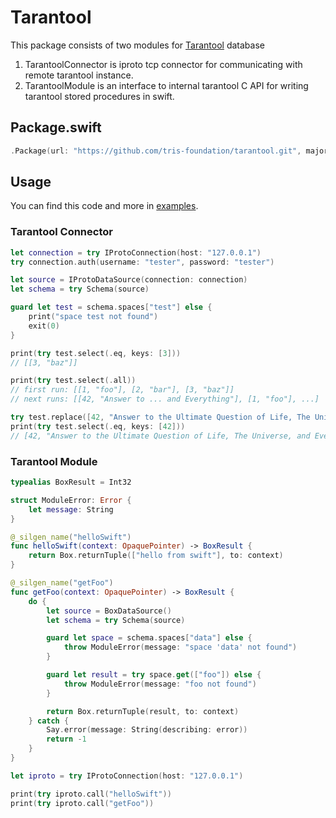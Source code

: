 # Tarantool

This package consists of two modules for [Tarantool](https://tarantool.org) database

1. TarantoolConnector is iproto tcp connector for communicating with remote tarantool instance.
2. TarantoolModule is an interface to internal tarantool C API for writing tarantool stored procedures in swift.

## Package.swift

```swift
.Package(url: "https://github.com/tris-foundation/tarantool.git", majorVersion: 0)
```

## Usage

You can find this code and more in [examples](https://github.com/tris-foundation/examples).

### Tarantool Connector

```swift
let connection = try IProtoConnection(host: "127.0.0.1")
try connection.auth(username: "tester", password: "tester")

let source = IProtoDataSource(connection: connection)
let schema = try Schema(source)

guard let test = schema.spaces["test"] else {
    print("space test not found")
    exit(0)
}

print(try test.select(.eq, keys: [3]))
// [[3, "baz"]]

print(try test.select(.all))
// first run: [[1, "foo"], [2, "bar"], [3, "baz"]]
// next runs: [[42, "Answer to ... and Everything"], [1, "foo"], ...]

try test.replace([42, "Answer to the Ultimate Question of Life, The Universe, and Everything"])
print(try test.select(.eq, keys: [42]))
// [42, "Answer to the Ultimate Question of Life, The Universe, and Everything"]
```

### Tarantool Module

```swift
typealias BoxResult = Int32

struct ModuleError: Error {
    let message: String
}

@_silgen_name("helloSwift")
func helloSwift(context: OpaquePointer) -> BoxResult {
    return Box.returnTuple(["hello from swift"], to: context)
}

@_silgen_name("getFoo")
func getFoo(context: OpaquePointer) -> BoxResult {
    do {
        let source = BoxDataSource()
        let schema = try Schema(source)

        guard let space = schema.spaces["data"] else {
            throw ModuleError(message: "space 'data' not found")
        }

        guard let result = try space.get(["foo"]) else {
            throw ModuleError(message: "foo not found")
        }

        return Box.returnTuple(result, to: context)
    } catch {
        Say.error(message: String(describing: error))
        return -1
    }
}
```
```swift
let iproto = try IProtoConnection(host: "127.0.0.1")

print(try iproto.call("helloSwift"))
print(try iproto.call("getFoo"))
```
